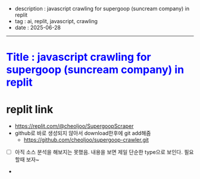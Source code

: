 - description : javascript crawling for supergoop (suncream company) in replit
- tag : ai, replit, javascript, crawling
- date : 2025-06-28



-------


<H1><p style="color:blue;">Title : javascript crawling for supergoop (suncream company) in replit</p></H1>


# replit link
- https://replit.com/@cheoljoo/SupergoopScraper
- github로 바로 생성되지 않아서 download한후에 git add해줌
  - https://github.com/cheoljoo/supergoop-crawler.git

- [ ] 아직 소스 분석을 해보지는 못했음.   내용을 보면 제일 단순한 type으로 보인다.  필요할때 보자~
- 